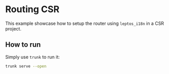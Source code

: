 # Routing CSR

This example showcase how to setup the router using `leptos_i18n` in a CSR project.

## How to run

Simply use `trunk` to run it:

```bash
trunk serve --open
```
